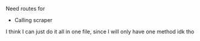 Need routes for
- Calling scraper

I think I can just do it all in one file, since I will only have one method idk tho